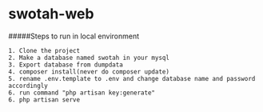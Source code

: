 # swotah-web
#####Steps to run in local environment
```
1. Clone the project
2. Make a database named swotah in your mysql
3. Export database from dumpdata
4. composer install(never do composer update)
5. rename .env.template to .env and change database name and password accordingly
6. run command "php artisan key:generate"
6. php artisan serve
```